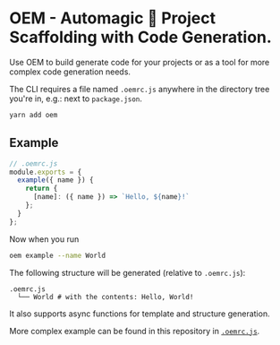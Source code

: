 # OEM - Automagic 🦄 Project Scaffolding with Code Generation.

Use OEM to build generate code for your projects or as a tool for more complex code generation needs.

The CLI requires a file named `.oemrc.js` anywhere in the directory tree you're in, e.g.: next to `package.json`.

```sh
yarn add oem
```

## Example

```js
// .oemrc.js
module.exports = {
  example({ name }) {
    return {
      [name]: ({ name }) => `Hello, ${name}!`
    };
  }
};
```

Now when you run

```sh
oem example --name World
```

The following structure will be generated (relative to `.oemrc.js`):

```
.oemrc.js
  └── World # with the contents: Hello, World!
```

It also supports async functions for template and structure generation.

More complex example can be found in this repository in [`.oemrc.js`](./.oemrc.js).
